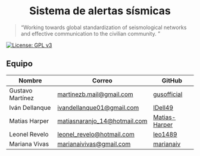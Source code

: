 <h1 align="center"> Sistema de alertas sísmicas </h1>

> “Working towards global standardization of seismological networks and effective communication to the civilian community. ”



[![License: GPL v3](https://img.shields.io/badge/License-GPLv3-blue.svg)](https://www.gnu.org/licenses/gpl-3.0)

## Equipo
|Nombre          | Correo                      | GitHub                                          |
|----------------|-----------------------------|-------------------------------------------------|
|Gustavo Martínez| martinezb.mail@gmail.com    |[gusofficial](https://github.com/gusofficial)    |
|Iván Dellanque  | ivandellanque01@gmail.com   |[IDell49](https://github.com/IDell49)            |
|Matias Harper   | matiasnaranjo_14@hotmail.com|[Matias-Harper](https://github.com/Matias-Harper)|
|Leonel Revelo   | leonel_revelo@hotmail.com   |[leo1489](https://github.com/leo1489)            |
|Mariana Vivas   | marianaivivas@gmail.com     |[marianaiv](https://github.com/marianaiv)        |
